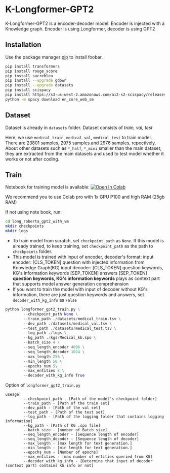 # K-Longformer-GPT2

K-Longformer-GPT2 is a encoder-decoder model. Encoder is injected with a Knowledge graph. Encoder is using Longformer, decoder is using GPT2
## Installation

Use the package manager [pip](https://pip.pypa.io/en/stable/) to install foobar.

```bash
pip install transformers
pip install rouge_score
pip install sacrebleu
pip install --upgrade gdown
pip install --upgrade datasets
pip install scispacy
pip install https://s3-us-west-2.amazonaws.com/ai2-s2-scispacy/releases/v0.5.0/en_core_sci_lg-0.5.0.tar.gz
python -m spacy download en_core_web_sm
```
## Dataset 
Dataset is already in ```datasets``` folder. Dataset consists of *train, val, test*

Here, we use ```medical_train```, ```medical_val```, ```medical_test``` to train model. There are 23801 samples, 2975 samples and 2976 samples, repectively. 
About other datasets such as ```*_half```, ```*_mini``` smaller than the main dataset, they are extracted from the main datasets and used to test model whether it works or not after coding. 

## Train 
Notebook for training model is available: [![Open In Colab](https://colab.research.google.com/assets/colab-badge.svg)](https://colab.research.google.com/drive/1nfKWmo99D46KOqQ41xRH8rfm_ewvfYdo?usp=sharing)

We recommend you to use Colab pro with 1x GPU P100 and high RAM (25gb RAM) 

If not using note book, run: 

```bash
cd long_roberta_gpt2_with_vm
mkdir checkpoints
mkdir logs
```
- To train model from scratch, set ```checkpoint_path``` as ```None```. If this model is already trained, to keep training, set ```checkpoint_path``` as the path to ```checkpoints``` folder. 
- This model is trained with input of encoder, decoder's format: 
        input encoder: [CLS_TOKEN] question with injected information from Knowledge Graph(KG)
        input decoder: [CLS_TOKEN] question keywords, KG's information keywords [SEP_TOKEN] answers [SEP_TOKEN]
    **question keywords, KG's information keywords** plays as context part that supports model answer generation comprehension
- If you want to train the model with input of decoder without KG's information, there are just question keywords and answers, set ```decoder_with_kg_info``` as ```False```
```python
python longformer_gpt2_train.py \
        --checkpoint_path None \
        --train_path ./datasets/medical_train.tsv \
        --dev_path ./datasets/medical_val.tsv \
        --test_path ./datasets/medical_test.tsv \
        --log_path ./logs \
        --kg_path ./kgs/Medical_kb.spo \
        --batch_size 4 \
        --seq_length_encoder 4096 \
        --seq_length_decoder 1024 \
        --max_length 256 \
        --min_length 50 \
        --epochs_num 5\
        --max_entities 8 \
        --decoder_with_kg_info True
```

Option of ```longformer_gpt2_train.py```
```
useage:     
        --checkpoint_path - [Path of the model's checkpoint folder]
        --train_path - [Path of the train set]
        --dev_path - [Path of the val set]
        --test_path - [Path of the test set]
        --log_path - [Path of the logging folder that contains logging information]
        --kg_path - [Path of KG .spo file]
        --batch_size - [number of Batch size]
        --seq_length_encoder - [Sequence length of encoder]
        --seq_length_decoder - [Sequence length of decoder]
        --max_length - [max length for text generation.]
        --min_length - [min length for text generation.]
        --epochs_num - [Number of epochs]
        --max_entities - [max number of entities queried from KG]
        --decoder_with_kg_info - [Determine that input of decoder (context part) contains KG info or not]
```
